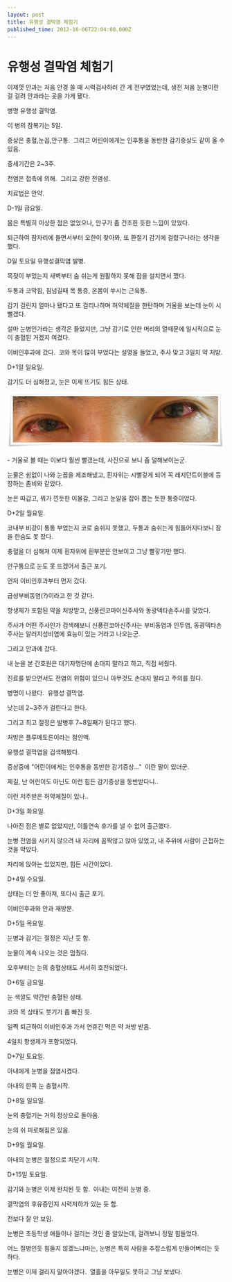 ```yaml
---
layout: post
title: 유행성 결막염 체험기
published_time: 2012-10-06T22:04:00.000Z
---
```


# 유행성 결막염 체험기


이제껏 안과는 처음 안경 쓸 때 시력검사하러 간 게 전부였었는데, 생전 처음 눈병이란 걸 걸려 안과라는 곳을 가게 됐다.

병명 유행성 결막염.

이 병의 잠복기는 5일.

증상은 충혈,눈꼽,안구통.  그리고 어린이에게는 인후통을 동반한 감기증상도 같이 올 수 있음.

증세기간은 2~3주.

전염은 접촉에 의해.  그리고 강한 전염성.

치료법은 안약.

D-1일 금요일.

몸은 특별히 이상한 점은 없었으나, 안구가 좀 건조한 듯한 느낌이 있었다.

퇴근하여 잠자리에 들면서부터 오한이 찾아와, 또 환절기 감기에 걸렸구나라는 생각을 했다.

D일 토요일 유행성결막염 발병.

목젖이 부었는지 새벽부터 숨 쉬는게 원활하지 못해 잠을 설치면서 깼다.

두통과 코막힘, 침넘길때 목 통증, 온몸이 쑤시는 근육통.

감기 걸린지 얼마나 됐다고 또 걸리나하며 허약체질을 한탄하며 거울을 보는데 눈이 시뻘겠다.

설마 눈병인가라는 생각은 들었지만, 그냥 감기로 인한 머리의 열때문에 일시적으로 눈이 충혈된 거겠지 여겼다.

이비인후과에 갔다.  코와 목이 많이 부었다는 설명을 들었고, 주사 맞고 3일치 약 처방.

D+1일 일요일.

감기도 더 심해졌고, 눈은 이제 뜨기도 힘든 상태.

![](../pds/201210/06/80/a0109780_506f62bc4ad2b.jpg)

\- 거울로 볼 때는 이보다 훨씬 빨갰는데, 사진으로 보니 좀 덜해보이는군.

눈물은 쉼없이 나와 눈꼽을 제조해냈고, 흰자위는 시뻘겋게 되어 꼭 레지던트이블에 등장하는 좀비와 같았다.

눈은 따갑고, 뭐가 낀듯한 이물감, 그리고 눈알을 잡아 뽑는 듯한 통증이었다.

D+2일 월요일.

코내부 비강이 통통 부었는지 코로 숨쉬지 못했고, 두통과 숨쉬는게 힘들어지다보니 잠을 한숨도 못 잤다.

충혈을 더 심해져 이제 흰자위에 흰부분은 안보이고 그냥 빨갛기만 했다.

안구통으로 눈도 못 뜨겠어서 출근 포기.

먼저 이비인후과부터 먼저 갔다.

급성부비동염(?)이라고 한 것 같다.

항생제가 포함된 약을 처방받고, 신풍린코마이신주사와 동광덱타손주사를 맞았다.

주사가 어떤 주사인가 검색해보니 신풍린코아신주사는 부비동염과 인두염, 동광덱타손주사는 알러지성비염에 효능이 있는 거라고 나오는군.

그리고 안과에 갔다.

내 눈을 본 간호원은 대기자명단에 손대지 말라고 하고, 직접 써줬다.

진료를 받으면서도 전염의 위험이 있으니 아무것도 손대지 말라고 주의를 줬다.

병명이 나왔다.  유행성 결막염.

낫는데 2~3주가 걸린다고 한다.

그리고 최고 절정은 발병후 7~8일째가 된다고 했다.

처방은 플루메토른이라는 점안액.

유행성 결막염을 검색해봤다.

증상중에 "어린이에게는 인후통을 동반한 감기증상..."  이란 말이 있더군.

제길, 난 어린이도 아닌도 이런 힘든 감기증상을 동반받다니..

이런 저주받은 허약체질이 있나..

D+3일 화요일.

나아진 점은 별로 없었지만, 이틀연속 휴가를 낼 수 없어 출근했다.

눈병 전염을 시키지 않으려 내 자리에 꼼짝않고 앉아 있었고, 내 주위에 사람이 근접하는 것을 막았다.

자리에 앉아는 있었지만, 힘든 시간이었다.

D+4일 수요일.

상태는 더 안 좋아져, 또다시 출근 포기.

이비인후과와 안과 재방문.

D+5일 목요일.

눈병과 감기는 절정은 지난 듯 함.

눈물이 계속 나오는 것은 멈췄다.

오후부터는 눈의 충혈상태도 서서히 호전되었다.

D+6일 금요일.

눈 색깔도 약간만 충혈된 상태.

코와 목 상태도 붓기가 좀 빠진 듯.

일찍 퇴근하여 이비인후과 가서 연휴간 먹은 약 처방 받음.

4일치 항생제가 포함되었다.

D+7일 토요일.

아내에게 눈병을 점염시켰다.

아내의 한쪽 눈 충혈시작.

D+8일 일요일.

눈의 충혈기는 거의 정상으로 돌아옴.

눈의 쉬 피로해짐은 있음.

D+9일 월요일.

아내의 눈병은 절정으로 치닫기 시작.

D+15일 토요일.

감기와 눈병은 이제 완치된 듯 함.  아내는 여전히 눈병 중.

결막염의 후유증인지 시력저하가 있는 듯 함.

전보다 잘 안 보임.

눈병은 초등학생 애들이나 걸리는 것인 줄 알았는데, 걸려보니 정말 힘들었다.

어느 질병인듯 힘들지 않겠느냐마는, 눈병은 특히 사람을 추잡스럽게 만들어버리는 듯 하다.

눈병은 이제 걸리지 말아야겠다.  열흘을 아무일도 못하고 그냥 보냈다.

